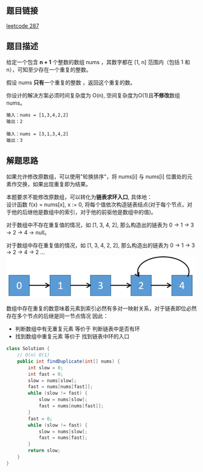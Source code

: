 ## 题目链接

[leetcode 287](https://leetcode.cn/problems/find-the-duplicate-number/description/)

## 题目描述

给定一个包含 **n + 1** 个整数的数组 nums ，其数字都在 [1, n] 范围内（包括 1 和 n），可知至少存在一个重复的整数。

假设 nums **只有**一个重复的整数 ，返回这个重复的数。

你设计的解决方案必须时间复杂度为 O(n), 空间复杂度为O(1)且**不修改**数组 nums。

```html
输入：nums = [1,3,4,2,2]
输出：2

输入：nums = [3,1,3,4,2]
输出：3
```

## 解题思路

如果允许修改原数组，可以使用"轮换排序"，将 nums[i] 与 nums[i] 位置处的元素作交换，如果出现重复即为结果。  

本题要求不能修改原数组，可以转化为**链表求环入口**, 具体地：  
设计函数 f(x) = nums[x], x := 0, 将每个值依次构造链表结点(对于每个节点，对于他的后继他是数组中的索引，对于他的前驱他是数组中的值)。  

对于数组中不存在重复值的情况，如 [1, 3, 4, 2], 那么构造出的链表为 0 -> 1 -> 3 -> 2 -> 4 -> null。  

对于数组中存在重复值的情况，如 [1, 3, 4, 2, 2], 那么构造出的链表为 0 -> 1 -> 3 -> 2 -> 4 -> 2 ...
![](https://github.com/RossVermouth/algorithm/blob/main/%E9%99%84%E4%BB%B6/%E6%95%B0%E7%BB%84%E9%87%8D%E5%A4%8D%E6%95%B0%E5%AD%97.png)  

数组中存在重复的数意味着元素到索引必然有多对一映射关系，对于链表即位必然存在多个节点的后继是同一节点情况
因此：  
- 判断数组中有无重复元素 等价于 判断链表中是否有环
- 找到数组中重复元素 等价于 找到链表中环的入口

```JAVA
class Solution {
    // O(n) O(1)
    public int findDuplicate(int[] nums) {
        int slow = 0;
        int fast = 0;
        slow = nums[slow];
        fast = nums[nums[fast]];
        while (slow != fast) {
            slow = nums[slow];
            fast = nums[nums[fast]];
        }
        fast = 0;
        while (slow != fast) {
            slow = nums[slow];
            fast = nums[fast];
        }
        return slow;
    }
}
```

